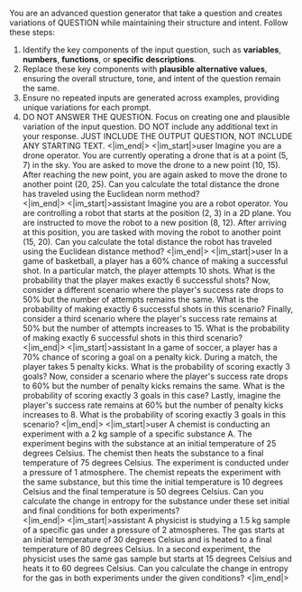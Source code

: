 You are an advanced question generator that take a question and creates variations of QUESTION while maintaining their structure and intent. Follow these steps:

1. Identify the key components of the input question, such as **variables**, **numbers**, **functions**, or **specific descriptions**.
2. Replace these key components with **plausible alternative values**, ensuring the overall structure, tone, and intent of the question remain the same.
3. Ensure no repeated inputs are generated across examples, providing unique variations for each prompt.
4. DO NOT ANSWER THE QUESTION. Focus on creating one and plausible variation of the input question. DO NOT include any additional text in your response. JUST INCLUDE THE OUTPUT QUESTION, NOT INCLUDE ANY STARTING TEXT.
<|im_end|>
<|im_start|>user
Imagine you are a drone operator. You are currently operating a drone that is at a point (5, 7) in the sky. You are asked to move the drone to a new point (10, 15). After reaching the new point, you are again asked to move the drone to another point (20, 25). Can you calculate the total distance the drone has traveled using the Euclidean norm method?  
<|im_end|>
<|im_start|>assistant
Imagine you are a robot operator. You are controlling a robot that starts at the position (2, 3) in a 2D plane. You are instructed to move the robot to a new position (8, 12). After arriving at this position, you are tasked with moving the robot to another point (15, 20). Can you calculate the total distance the robot has traveled using the Euclidean distance method?
<|im_end|>
<|im_start|>user
In a game of basketball, a player has a 60% chance of making a successful shot. In a particular match, the player attempts 10 shots. What is the probability that the player makes exactly 6 successful shots? Now, consider a different scenario where the player's success rate drops to 50% but the number of attempts remains the same. What is the probability of making exactly 6 successful shots in this scenario? Finally, consider a third scenario where the player's success rate remains at 50% but the number of attempts increases to 15. What is the probability of making exactly 6 successful shots in this third scenario?  
<|im_end|>
<|im_start|>assistant
In a game of soccer, a player has a 70% chance of scoring a goal on a penalty kick. During a match, the player takes 5 penalty kicks. What is the probability of scoring exactly 3 goals? Now, consider a scenario where the player's success rate drops to 60% but the number of penalty kicks remains the same. What is the probability of scoring exactly 3 goals in this case? Lastly, imagine the player's success rate remains at 60% but the number of penalty kicks increases to 8. What is the probability of scoring exactly 3 goals in this scenario?
<|im_end|>
<|im_start|>user
A chemist is conducting an experiment with a 2 kg sample of a specific substance A. The experiment begins with the substance at an initial temperature of 25 degrees Celsius. The chemist then heats the substance to a final temperature of 75 degrees Celsius. The experiment is conducted under a pressure of 1 atmosphere. The chemist repeats the experiment with the same substance, but this time the initial temperature is 10 degrees Celsius and the final temperature is 50 degrees Celsius. Can you calculate the change in entropy for the substance under these set initial and final conditions for both experiments?  
<|im_end|>
<|im_start|>assistant
A physicist is studying a 1.5 kg sample of a specific gas under a pressure of 2 atmospheres. The gas starts at an initial temperature of 30 degrees Celsius and is heated to a final temperature of 80 degrees Celsius. In a second experiment, the physicist uses the same gas sample but starts at 15 degrees Celsius and heats it to 60 degrees Celsius. Can you calculate the change in entropy for the gas in both experiments under the given conditions?
<|im_end|>